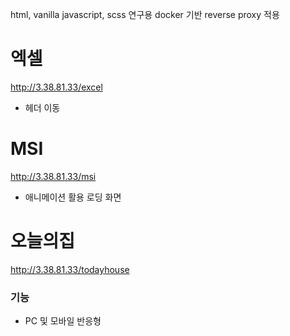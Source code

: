 html, vanilla javascript, scss 연구용
docker 기반 reverse proxy 적용

# 엑셀 
http://3.38.81.33/excel 
- 헤더 이동 

# MSI 
http://3.38.81.33/msi 
- 애니메이션 활용 로딩 화면 

# 오늘의집  
http://3.38.81.33/todayhouse  
### 기능  
- PC 및 모바일 반응형  
